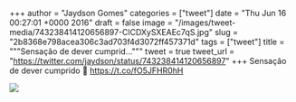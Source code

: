 
+++
author = "Jaydson Gomes"
categories = ["tweet"]
date = "Thu Jun 16 00:27:01 +0000 2016"
draft = false
image = "/images/tweet-media/743238414120656897-ClCDXySXEAEc7qS.jpg"
slug = "2b8368e798acea306c3ad703f4d3072ff457371d"
tags = ["tweet"]
title = """Sensação de dever cumprid..."""
tweet = true
tweet_url = "https://twitter.com/jaydson/status/743238414120656897"
+++
Sensação de dever cumprido 👊 https://t.co/fO5JFHR0hH

![](/images/tweet-media/743238414120656897-ClCDXySXEAEc7qS.jpg)